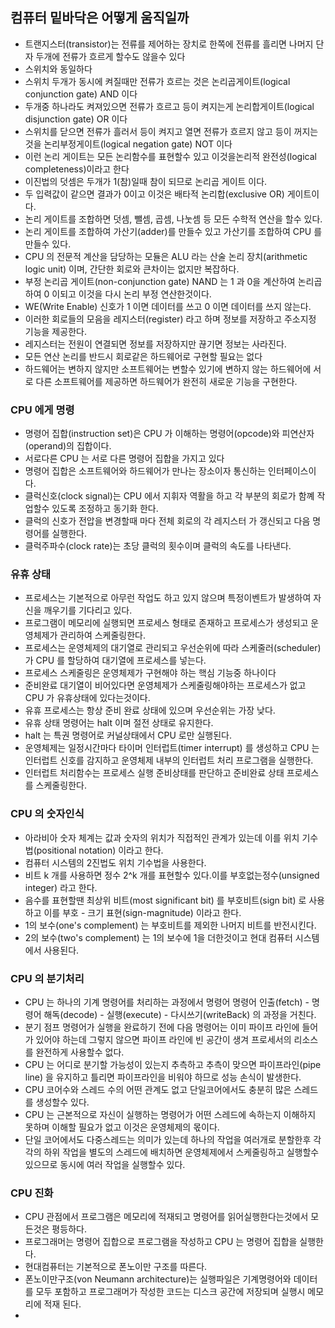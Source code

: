 ## 컴퓨터 밑바닥은 어떻게 움직일까

* 트랜지스터(transistor)는 전류를 제어하는 장치로 한쪽에 전류를 흘리면 나머지 단자 두개에 전류가 흐르게 할수도 않을수 있다
* 스위치와 동일하다
* 스위치 두개가 동시에 켜질때만 전류가 흐르는 것은 논리곱게이트(logical conjunction gate) AND 이다
* 두개중 하나라도 켜져있으면 전류가 흐르고 등이 켜지는게 논리합게이트(logical disjunction gate) OR 이다
* 스위치를 닫으면 전류가 흘러서 등이 켜지고 열면 전류가 흐르지 않고 등이 꺼지는것을 논리부정게이트(logical negation gate) NOT 이다
* 이런 논리 게이트는 모든 논리함수를 표현할수 있고 이것을논리적 완전성(logical completeness)이라고 한다
* 이진법의 덧셈은 두개가 1(참)일때 참이 되므로 논리곱 게이트 이다.
* 두 입력값이 같으면 결과가 0이고 이것은 배타적 논리합(exclusive OR) 게이트이다.
* 논리 게이트를 조합하면 덧셈, 뺄셈, 곱셈, 나눗셈 등 모든 수학적 연산을 할수 있다.
* 논리 게이트를 조합하여 가산기(adder)를 만들수 있고 가산기를 조합하여 CPU 를 만들수 있다.
* CPU 의 전문적 계산을 담당하는 모듈은 ALU 라는 산술 논리 장치(arithmetic logic unit) 이며, 간단한 회로와 큰차이는 없지만 복잡하다.
* 부정 논리곱 게이트(non-conjunction gate) NAND 는 1 과 0을 계산하여 논리곱 하여 0 이되고 이것을 다시 논리 부정 연산한것이다.
* WE(Write Enable) 신호가 1 이면 데이터를 쓰고 0 이면 데이터를 쓰지 않는다.
* 이러한 회로들의 모음을 레지스터(register) 라고 하며 정보를 저장하고 주소지정 기능을 제공한다.
* 레지스터는 전원이 연결되면 정보를 저장하지만 끊기면 정보는 사라진다.
* 모든 연산 논리를 반드시 회로같은 하드웨어로 구현할 필요는 없다
* 하드웨어는 변하지 않지만 소프트웨어는 변할수 있기에 변하지 않는 하드웨어에 서로 다른 소프트웨어를 제공하면 하드웨어가 완전히 새로운 기능을 구현한다.

### CPU 에게 명령

* 명령어 집합(instruction set)은 CPU 가 이해하는 명령어(opcode)와 피연산자(operand)의 집합이다.
* 서로다른 CPU 는 서로 다른 명령어 집합을 가지고 있다
* 명령어 집합은 소프트웨어와 하드웨어가 만나는 장소이자 통신하는 인터페이스이다.
* 클럭신호(clock signal)는 CPU 에서 지휘자 역활을 하고 각 부분의 회로가 함꼐 작업할수 있도록 조정하고 동기화 한다.
* 클럭의 신호가 전압을 변경할때 마다 전체 회로의 각 레지스터 가 갱신되고 다음 명령어를 실행한다.
* 클럭주파수(clock rate)는 초당 클럭의 횟수이며 클럭의 속도를 나타낸다.

### 유휴 상태

* 프로세스는 기본적으로 아무런 작업도 하고 있지 않으며 특정이벤트가 발생하여 자신을 깨우기를 기다리고 있다.
* 프로그램이 메모리에 실행되면 프로세스 형태로 존재하고 프로세스가 생성되고 운영체제가 관리하여 스케줄링한다.
* 프로세스는 운영체제의 대기열로 관리되고 우선순위에 따라 스케줄러(scheduler) 가 CPU 를 할당하여 대기열에 프로세스를 넣는다.
* 프로세스 스케줄링은 운영체제가 구현해야 하는 핵심 기능중 하나이다
* 준비완료 대기열이 비어있다면 운영체제가 스케줄링해야하는 프로세스가 없고 CPU 가 유휴상태에 있다는것이다.
* 유휴 프로세스는 항상 준비 완료 상태에 있으며 우선순위는 가장 낮다.
* 유휴 상태 명령어는 halt 이며 절전 상태로 유지한다.
* halt 는 특권 명령어로 커널상태에서 CPU 로만 실행된다.
* 운영체제는 일정시간마다 타이머 인터럽트(timer interrupt) 를 생성하고 CPU 는 인터럽트 신호를 감지하고 운영체제 내부의 인터럽트 처리 프로그램을 실행한다.
* 인터럽트 처리함수는 프로세스 실행 준비상태를 판단하고 준비완료 상태 프로세스를 스케줄링한다.

### CPU 의 숫자인식

* 아라비아 숫자 체계는 값과 숫자의 위치가 직접적인 관계가 있는데 이를 위치 기수법(positional notation) 이라고 한다.
* 컴퓨터 시스템의 2진법도 위치 기수법을 사용한다.
* 비트 k 개를 사용하면 정수 2^k 개를 표현할수 있다.이를 부호없는정수(unsigned integer) 라고 한다.
* 음수를 표현할땐 최상위 비트(most significant bit) 를 부호비트(sign bit) 로 사용하고 이를 부호 - 크기 표현(sign-magnitude) 이라고 한다.
* 1의 보수(one's complement) 는 부호비트를 제외한 나머지 비트를 반전시킨다.
* 2의 보수(two's complement) 는 1의 보수에 1을 더한것이고 현대 컴퓨터 시스템에서 사용된다.

### CPU 의 분기처리

* CPU 는 하나의 기계 명령어를 처리하는 과정에서 명령어 명령어 인출(fetch) - 명령어 해독(decode) - 실행(execute) - 다시쓰기(writeBack) 의 과정을 거친다.
* 분기 점프 명령어가 실행을 완료하기 전에 다음 명령어는 이미 파이프 라인에 들어가 있어야 하는데 그렇지 않으면 파이프 라인에 빈 공간이 생겨 프로세서의 리소스를 완전하게 사용할수 없다.
* CPU 는 어디로 분기할 가능성이 있는지 추측하고 추측이 맞으면 파이프라인(pipe line) 을 유지하고 틀리면 파이프라인을 비워야 하므로 성능 손식이 발생한다.
* CPU 코어수와 스레드 수의 어떤 관계도 없고 단일코어에서도 충분히 많은 스레드를 생성할수 있다.
* CPU 는 근본적으로 자신이 실행하는 명령어가 어떤 스레드에 속하는지 이해하지 못하며 이해할 필요가 없고 이것은 운영체제의 몫이다.
* 단일 코어에서도 다중스레드는 의미가 있는데 하나의 작업을 여러개로 분할한후 각각의 하위 작업을 별도의 스레드에 배치하면 운영체제에서 스케줄링하고 실행할수 있으므로 동시에 여러 작업을 실행할수 있다.

### CPU 진화

* CPU 관점에서 프로그램은 메모리에 적재되고 명령어를 읽어실행한다는것에서 모든것은 평등하다.
* 프로그래머는 명령어 집합으로 프로그램을 작성하고 CPU 는 명령어 집합을 실행한다.
* 현대컴퓨터는 기본적으로 폰노이만 구조를 따른다.
* 폰노이만구조(von Neumann architecture)는 실행파일은 기계명령어와 데이터를 모두 포함하고 프로그래머가 작성한 코드는 디스크 공간에 저장되며 실행시 메모리에 적재 된다.
* 